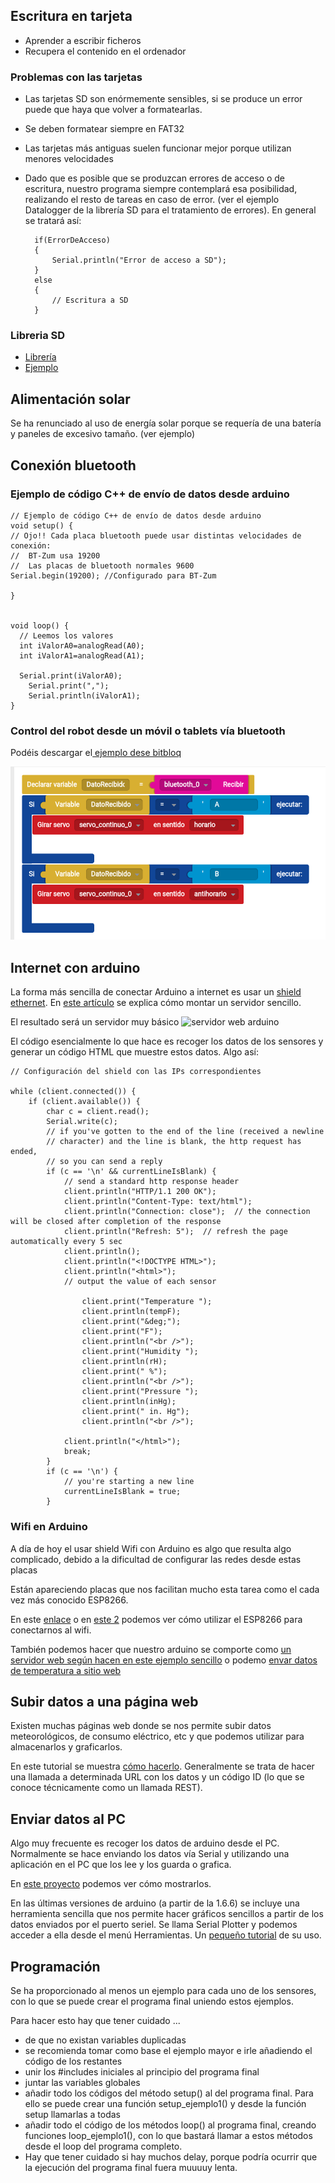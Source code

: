 ## Escritura en tarjeta

* Aprender a escribir ficheros
* Recupera el contenido en el ordenador

### Problemas con las tarjetas

* Las tarjetas SD son enórmemente sensibles, si se produce un error puede que haya que volver a formatearlas.
* Se deben formatear siempre en FAT32
* Las tarjetas más antiguas suelen funcionar mejor porque utilizan menores velocidades
* Dado que es posible que se produzcan errores de acceso o de escritura, nuestro programa siempre contemplará esa posibilidad, realizando el resto de tareas en caso de error. (ver el ejemplo Datalogger de la librería SD para el tratamiento de errores). En general se tratará así:

		if(ErrorDeAcceso)
		{
			Serial.println("Error de acceso a SD");
		}
		else
		{
			// Escritura a SD
		}

### Libreria SD

* [Librería](http://arduino.cc/en/Reference/SD)
* [Ejemplo](https://github.com/sparkfun/microSD_Shield/blob/V_1.4/Firmware/SD_Datalogger/SD_Datalogger.ino)

## Alimentación solar

Se ha renunciado al uso de energía solar porque se requería de una batería y paneles de excesivo tamaño. (ver ejemplo)

## Conexión bluetooth

### Ejemplo de código C++ de envío de datos desde arduino


	// Ejemplo de código C++ de envío de datos desde arduino
	void setup() {
	// Ojo!! Cada placa bluetooth puede usar distintas velocidades de conexión:
	//  BT-Zum usa 19200
	//  Las placas de bluetooth normales 9600
	Serial.begin(19200); //Configurado para BT-Zum

	}


	void loop() {
	  // Leemos los valores
	  int iValorA0=analogRead(A0);
	  int iValorA1=analogRead(A1);

	  Serial.print(iValorA0);
		Serial.print(",");
		Serial.println(iValorA1);
	}

### Control del robot desde un móvil o tablets vía bluetooth

Podéis descargar el[ ejemplo dese bitbloq](http://bitbloq.bq.com/#/bloqsproject/546e2764e4b0bde006d0857e:a9e2f76e-2ef6-4467-b28f-1a570b0fbb1c)

![imag](./imagenes/ControlServoDesdeBluetooth.png)

## Internet con arduino

La forma más sencilla de conectar Arduino a internet es usar un [shield ethernet](http://blog.elcacharreo.com/2013/10/15/arduino-faq-diferencias-entre-diferentes-shield-ethernet/). En [este artículo](http://www.instructables.com/id/The-Super-Simple-Arduino-Weather-Web-Server/) se explica cómo montar un servidor sencillo.

El resultado será un servidor muy básico
![servidor web arduino](http://cdn.instructables.com/FDG/KFSP/HREI6PXF/FDGKFSPHREI6PXF.MEDIUM.jpg)

El código esencialmente lo que hace es recoger los datos de los sensores y generar un código HTML que muestre estos datos. Algo así:

	// Configuración del shield con las IPs correspondientes

	while (client.connected()) {
		if (client.available()) {
			char c = client.read();
			Serial.write(c);
			// if you've gotten to the end of the line (received a newline
			// character) and the line is blank, the http request has ended,
			// so you can send a reply
			if (c == '\n' && currentLineIsBlank) {
				// send a standard http response header
				client.println("HTTP/1.1 200 OK");
				client.println("Content-Type: text/html");
				client.println("Connection: close");  // the connection will be closed after completion of the response
				client.println("Refresh: 5");  // refresh the page automatically every 5 sec
				client.println();
				client.println("<!DOCTYPE HTML>");
				client.println("<html>");
				// output the value of each sensor

					client.print("Temperature ");
					client.println(tempF);
					client.print("&deg;");
					client.print("F");
					client.println("<br />");
					client.print("Humidity ");
					client.println(rH);
					client.print(" %");
					client.println("<br />");
					client.print("Pressure ");
					client.println(inHg);
					client.print(" in. Hg");
					client.println("<br />");

				client.println("</html>");
				break;
			}
			if (c == '\n') {
				// you're starting a new line
				currentLineIsBlank = true;
			}

### Wifi en Arduino

A día de hoy el usar shield Wifi con Arduino es algo que resulta algo complicado, debido a la dificultad de configurar las redes desde estas placas

Están apareciendo placas que nos facilitan mucho esta tarea como el cada vez más conocido ESP8266.

En este [enlace](http://www.prometec.net/arduino-wifi/)
o en [este 2](http://www.leantec.es/blog/26_Como-conectar-Arduino-a-una-red-WIFi-con-el-m.html) podemos ver cómo utilizar el ESP8266 para conectarnos al wifi.

También podemos hacer que nuestro arduino se comporte como [un servidor web según hacen en este ejemplo sencillo](http://allaboutee.com/2014/12/30/esp8266-and-arduino-webserver/) o podemo [envar datos de temperatura a sitio web](http://www.instructables.com/id/ESP8266-Wifi-Temperature-Logger/)

## Subir datos a una página web

Existen muchas páginas web donde se nos permite subir datos meteorológicos, de consumo eléctrico, etc y que podemos utilizar para almacenarlos y graficarlos.

En este tutorial se muestra [cómo hacerlo](https://learn.sparkfun.com/tutorials/internet-datalogging-with-arduino-and-xbee-wifi). Generalmente se trata de hacer una llamada a determinada URL con los datos y un código ID (lo que se conoce técnicamente como un llamada REST).

## Enviar datos al PC

Algo muy frecuente es recoger los datos de arduino desde el PC. Normalmente se hace enviando los datos vía Serial y utilizando una aplicación en el PC que los lee y los guarda o grafica.

En [este proyecto](http://www.instructables.com/id/Wireless-outdoor-Arduino-weather-station-with-PC-l/) podemos ver cómo mostrarlos.

En las últimas versiones de arduino (a partir de la 1.6.6) se incluye una herramienta sencilla que nos permite hacer gráficos sencillos a partir de los datos enviados por el puerto seriel. Se llama Serial Plotter y podemos  acceder a ella desde el menú Herramientas. Un [pequeño tutorial](http://randomnerdtutorials.com/arduino-serial-plotter-new-tool/) de su uso.

## Programación

Se ha proporcionado al menos un ejemplo para cada uno de los sensores, con lo que se puede crear el programa final uniendo estos ejemplos.

Para hacer esto hay que tener cuidado ...
* de que no existan variables duplicadas
* se recomienda tomar como base el ejemplo mayor e irle añadiendo el código de los restantes
* unir los #includes iniciales al principio del programa final
* juntar las variables globales
* añadir todo los códigos del método setup() al del programa final. Para ello se puede crear una función setup_ejemplo1() y desde la función setup llamarlas a todas
* añadir todo el código de los métodos loop() al programa final, creando funciones loop_ejemplo1(), con lo que bastará llamar a estos métodos desde el loop del programa completo.
* Hay que tener cuidado si hay muchos delay, porque podría ocurrir que la ejecución del programa final fuera muuuuy lenta.
